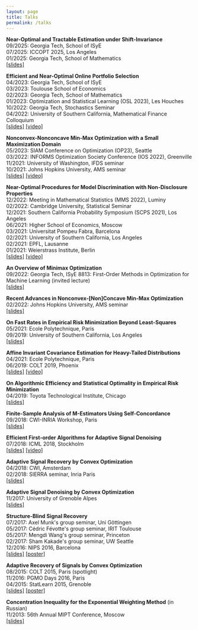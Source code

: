 ```yaml
---
layout: page
title: Talks
permalink: /talks
---
```

  
__Near-Optimal and Tractable Estimation under Shift-Invariance__  
09/2025: Georgia Tech, School of ISyE  
07/2025: ICCOPT 2025, Los Angeles  
01/2025: Georgia Tech, School of Mathematics  
[[slides]](assets/slides/slides-optimal-filters.pdf)  
  
  
__Efficient and Near-Optimal Online Portfolio Selection__  
04/2023: Georgia Tech, School of ISyE  
03/2023: Toulouse School of Economics  
02/2023: Georgia Tech, School of Mathematics  
01/2023: Optimization and Statistical Learning (OSL 2023), Les Houches  
10/2022: Georgia Tech, Stochastics Seminar  
04/2022: University of Southern California, Mathematical Finance Colloquium   
[[slides]](assets/slides/slides-portfolio.pdf) 
[[video]](https://www.youtube.com/watch?v=g8PelyJES00)  


__Nonconvex-Nonconcave Min-Max Optimization with a Small Maximization Domain__  
05/2023: SIAM Conference on Optimization (OP23), Seattle  
03/2022: INFORMS Optimization Society Conference (IOS 2022), Greenville  
11/2021: University of Washington, IFDS seminar  
10/2021: Johns Hopkins University, AMS seminar  
[[slides]](assets/slides/slides-small-domain.pdf) 
[[video]](https://www.youtube.com/watch?v=bAwqZaFe4vA&ab_channel=DmitriiOstrovskii)  


__Near-Optimal Procedures for Model Discrimination with Non-Disclosure Properties__  
12/2022: Meeting in Mathematical Statistics (MMS 2022), Luminy  
02/2022: Cambridge University, Statistical Seminar   
12/2021: Southern California Probability Symposium (SCPS 2021), Los Angeles  
06/2021: Higher School of Economics, Moscow  
03/2021: Universitat Pompeu Fabra, Barcelona  
02/2021: University of Southern California, Los Angeles  
02/2021: EPFL, Lausanne   
01/2021: Weierstrass Institute, Berlin  
[[slides]](assets/slides/slides-Newton-testing.pdf) 
[[video]](https://www.youtube.com/watch?v=s8TyXOuNlj4&ab_channel=DmitriiOstrovskii)  


__An Overview of Minimax Optimization__  
09/2022: Georgia Tech,  ISyE 8813: First-Order Methods in Optimization for Machine Learning (invited lecture)  
[[slides]](assets/slides/slides-minimax-GATech.pdf)  


__Recent Advances in Nonconvex-[Non]Сoncave Min-Max Optimization__  
02/2022: Johns Hopkins University, AMS seminar  
[[slides]](assets/slides/slides-min-max.pdf)  


__On Fast Rates in Empirical Risk Minimization Beyond Least-Squares__  
05/2021: Ecole Polytechnique, Paris  
09/2019: University of Southern California, Los Angeles  
[[slides]](assets/slides/USC-Epstein-seminar-handout.pdf)  


__Affine Invariant Covariance Estimation for Heavy-Tailed Distributions__  
04/2021: Ecole Polytechnique, Paris  
06/2019: COLT 2019, Phoenix  
[[slides]](/assets/slides/colt19-heavy-covariance.pdf) 
[[video]](https://www.youtube.com/watch?v=wNsb29RQK3o)  


__On Algorithmic Efficiency and Statistical Optimality in Empirical Risk Minimization__  
04/2019: Toyota Technological Institute, Chicago  
[[slides]](/assets/slides/TTIC-talk-2019.pdf)


__Finite-Sample Analysis of M-Estimators Using Self-Concordance__  
09/2018: CWI-INRIA Workshop, Paris  
[[slides]](/assets/slides/selfconc-CWI-workshop-slides.pdf)
 
 
 __Efficient First-order Algorithms for Adaptive Signal Denoising__  
07/2018: ICML 2018, Stockholm  
[[slides]](assets/slides/algorec-icml18_back.pdf) 
[[video]](https://www.youtube.com/watch?v=ObTNWzgemOs&t=6360s)
 
 
 __Adaptive Signal Recovery by Convex Optimization__  
04/2018: CWI, Amsterdam  
02/2018: SIERRA seminar, Inria Paris  
[[slides]](assets/slides/ostrovskii-sierra-handout.pdf)
 

__Adaptive Signal Denoising by Convex Optimization__  
11/2017: University of Grenoble Alpes  
[[slides]](assets/slides/ostrovskii-jdd-2017.pdf)
    
  
__Structure-Blind Signal Recovery__         
07/2017: Axel Munk's group seminar, Uni Göttingen  
05/2017: Cédric Févotte's group seminar, IRIT Toulouse  
 05/2017: Mengdi Wang's group seminar, Princeton  
02/2017: Sham Kakade's group seminar, UW Seattle  
12/2016: NIPS 2016, Barcelona  
[[slides]](assets/slides/slides-Goettingen-2017.pdf) 
[[poster]](assets/posters/nips2016-poster.pdf)


__Adaptive Recovery of Signals by Convex Optimization__  
08/2015: COLT 2015, Paris (spotlight)  
11/2016: PGMO Days 2016, Paris  
04/2015: StatLearn 2015, Grenoble  
[[slides]](assets/slides/colt2015-slides.pdf) 
[[poster]](assets/posters/colt2015-poster.pdf) 


__Concentration Inequality for the Exponential Weighting Method__ (in Russian)  
11/2013: 56th Annual MIPT Conference, Moscow  
[[slides]](assets/slides/mipt2014-MSc-slides.pdf)